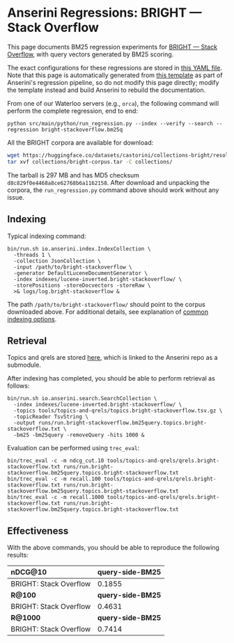 # Anserini Regressions: BRIGHT &mdash; Stack Overflow

This page documents BM25 regression experiments for [BRIGHT &mdash; Stack Overflow](https://brightbenchmark.github.io/), with query vectors generated by BM25 scoring.

The exact configurations for these regressions are stored in [this YAML file](../../src/main/resources/regression/bright-stackoverflow.bm25q.yaml).
Note that this page is automatically generated from [this template](../../src/main/resources/docgen/templates/bright-stackoverflow.bm25q.template) as part of Anserini's regression pipeline, so do not modify this page directly; modify the template instead and build Anserini to rebuild the documentation.

From one of our Waterloo servers (e.g., `orca`), the following command will perform the complete regression, end to end:

```
python src/main/python/run_regression.py --index --verify --search --regression bright-stackoverflow.bm25q
```

All the BRIGHT corpora are available for download:

```bash
wget https://huggingface.co/datasets/castorini/collections-bright/resolve/main/bright-corpus.tar -P collections/
tar xvf collections/bright-corpus.tar -C collections/
```

The tarball is 297 MB and has MD5 checksum `d8c829f0e4468a8ce62768b6a1162158`.
After download and unpacking the corpora, the `run_regression.py` command above should work without any issue.

## Indexing

Typical indexing command:

```
bin/run.sh io.anserini.index.IndexCollection \
  -threads 1 \
  -collection JsonCollection \
  -input /path/to/bright-stackoverflow \
  -generator DefaultLuceneDocumentGenerator \
  -index indexes/lucene-inverted.bright-stackoverflow/ \
  -storePositions -storeDocvectors -storeRaw \
  >& logs/log.bright-stackoverflow &
```

The path `/path/to/bright-stackoverflow/` should point to the corpus downloaded above.
For additional details, see explanation of [common indexing options](../../docs/common-indexing-options.md).

## Retrieval

Topics and qrels are stored [here](https://github.com/castorini/anserini-tools/tree/master/topics-and-qrels), which is linked to the Anserini repo as a submodule.

After indexing has completed, you should be able to perform retrieval as follows:

```
bin/run.sh io.anserini.search.SearchCollection \
  -index indexes/lucene-inverted.bright-stackoverflow/ \
  -topics tools/topics-and-qrels/topics.bright-stackoverflow.tsv.gz \
  -topicReader TsvString \
  -output runs/run.bright-stackoverflow.bm25query.topics.bright-stackoverflow.txt \
  -bm25 -bm25query -removeQuery -hits 1000 &
```

Evaluation can be performed using `trec_eval`:

```
bin/trec_eval -c -m ndcg_cut.10 tools/topics-and-qrels/qrels.bright-stackoverflow.txt runs/run.bright-stackoverflow.bm25query.topics.bright-stackoverflow.txt
bin/trec_eval -c -m recall.100 tools/topics-and-qrels/qrels.bright-stackoverflow.txt runs/run.bright-stackoverflow.bm25query.topics.bright-stackoverflow.txt
bin/trec_eval -c -m recall.1000 tools/topics-and-qrels/qrels.bright-stackoverflow.txt runs/run.bright-stackoverflow.bm25query.topics.bright-stackoverflow.txt
```

## Effectiveness

With the above commands, you should be able to reproduce the following results:

| **nDCG@10**                                                                                                  | **query-side-BM25**|
|:-------------------------------------------------------------------------------------------------------------|-----------|
| BRIGHT: Stack Overflow                                                                                       | 0.1855    |
| **R@100**                                                                                                    | **query-side-BM25**|
| BRIGHT: Stack Overflow                                                                                       | 0.4631    |
| **R@1000**                                                                                                   | **query-side-BM25**|
| BRIGHT: Stack Overflow                                                                                       | 0.7414    |
